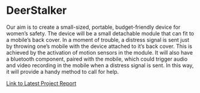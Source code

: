# DeerStalker

  Our aim is to create a small-sized, portable, budget-friendly device for women’s safety. The device will be a small detachable module that can fit to a mobile’s back cover. In a moment of trouble, a distress signal is sent just by throwing one’s mobile with the device attached to it’s back cover. This is achieved by the activation of motion sensors in the module. It will also have a bluetooth component, paired with the mobile, which could  trigger audio and video recording in the mobile when a distress signal is sent. In this way, it will provide a handy method to call for help.

[Link to Latest Project Report](https://docs.google.com/document/d/1EDnSAsCKxudVlD4gh8be2Y8y7kHnumRxsJg7YftZKO0/edit)







